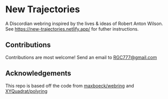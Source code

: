 # New Trajectories

A Discordian webring inspired by the lives & ideas of Robert Anton Wilson.<br>
See https://new-trajectories.netlify.app/ for futher instructions.

## Contributions

Contributions are most welcome! Send an email to RGC777@gmail.com

## Acknowledgements

This repo is based off the code from [maxboeck/webring](https://github.com/maxboeck/webring/)
and [XYQuadrat/polyring](https://github.com/XYQuadrat/polyring)
